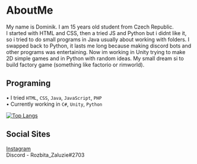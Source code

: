 # AboutMe
My name is Dominik. I am 15 years old student from Czech Republic. <br>
I started with HTML and CSS, then a tried JS and Python but i didnt like it, so i tried to do small programs in Java usually about working with folders. I swapped back to Python, it lasts me long because making discord bots and other programs was entertaining.
Now im working in Unity trying to make 2D simple games and in Python with random ideas.
My small dream si to build factory game (something like factorio or rimworld).

## Programing
• I tried `HTML`, `CSS`, `Java`, `JavaScript`, `PHP` <br>
• Currently working in `C#`, `Unity`, `Python`


[![Top Langs](https://github-readme-stats.vercel.app/api/top-langs/?username=Rozbita-Zaluzie&layout=compact)](https://github.com/Rozbita-Zaluzie/github-readme-stats)


## Social Sites
[Instagram](https://instagram.com/rozbita_zaluzie/) <br>
Discord - Rozbita_Zaluzie#2703
